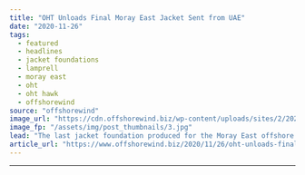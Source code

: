 ```yaml
---
title: "OHT Unloads Final Moray East Jacket Sent from UAE"
date: "2020-11-26"
tags: 
  - featured
  - headlines
  - jacket foundations
  - lamprell
  - moray east
  - oht
  - oht hawk
  - offshorewind
source: "offshorewind"
image_url: "https://cdn.offshorewind.biz/wp-content/uploads/sites/2/2020/11/26085101/OHT_Hawk_Final-Load_Moray-East_-OHT.jpg"
image_fp: "/assets/img/post_thumbnails/3.jpg"
lead: "The last jacket foundation produced for the Moray East offshore wind farm at Lamprell&#8217;s"
article_url: "https://www.offshorewind.biz/2020/11/26/oht-unloads-final-moray-east-jacket-sent-from-uae/"
---
```


---
